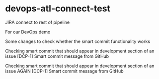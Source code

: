 # devops-atl-connect-test
JIRA connect to rest of pipeline

For our DevOps demo

Some changes to check whether the smart commit functionality works

Checking smart commit that should appear in development section of an issue
[DCP-1] Smart commit message from GitHub

Checking smart commit that should appear in development section of an issue AGAIN
[DCP-1] Smart commit message from GitHub
